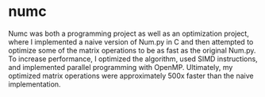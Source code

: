 # numc

Numc was both a programming project as well as an optimization project, where I implemented a naive version of Num.py in C and then attempted to optimize some of the matrix operations to be as fast as the original Num.py. To increase performance, I optimized the algorithm, used SIMD instructions, and implemented parallel programming with OpenMP. Ultimately, my optimized matrix operations were approximately 500x faster than the naive implementation.
